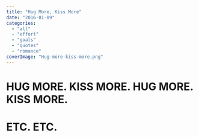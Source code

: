 ```yaml
---
title: "Hug More, Kiss More"
date: "2016-01-09"
categories: 
  - "all"
  - "effort"
  - "goals"
  - "quotes"
  - "romance"
coverImage: "Hug-more-kiss-more.png"
---
```


# HUG MORE. KISS MORE. HUG MORE. KISS MORE.

# ETC. ETC.

